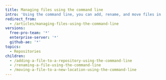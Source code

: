 ```yaml
---
title: Managing files using the command line
intro: 'Using the command line, you can add, rename, and move files in a repository.'
redirect_from:
  - /articles/managing-files-using-the-command-line
versions:
  free-pro-team: '*'
  enterprise-server: '*'
  github-ae: '*'
topics:
  - Repositories
children:
  - /adding-a-file-to-a-repository-using-the-command-line
  - /renaming-a-file-using-the-command-line
  - /moving-a-file-to-a-new-location-using-the-command-line
---
```


